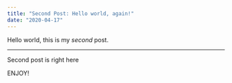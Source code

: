 ```yaml
---
title: "Second Post: Hello world, again!"
date: "2020-04-17"
---
```


Hello world, this is my *second* post.

---

Second post is right here

ENJOY!
